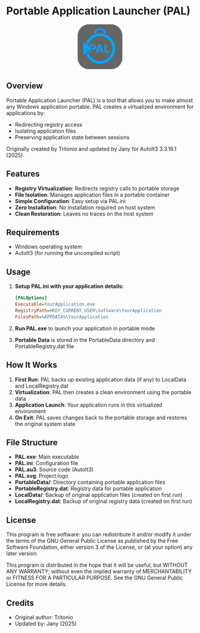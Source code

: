# Portable Application Launcher (PAL)

<p align="center">
  <img src="PAL.svg" alt="PAL Logo" width="120" height="120">
</p>

## Overview

Portable Application Launcher (PAL) is a tool that allows you to make almost any Windows application portable. PAL creates a virtualized environment for applications by:

- Redirecting registry access
- Isolating application files
- Preserving application state between sessions

Originally created by Tritonio and updated by Jany for AutoIt3 3.3.16.1 (2025).

## Features

- **Registry Virtualization**: Redirects registry calls to portable storage
- **File Isolation**: Manages application files in a portable container
- **Simple Configuration**: Easy setup via PAL.ini
- **Zero Installation**: No installation required on host system
- **Clean Restoration**: Leaves no traces on the host system

## Requirements

- Windows operating system
- AutoIt3 (for running the uncompiled script)

## Usage

1. **Setup PAL.ini with your application details:**
   ```ini
   [PALOptions]
   Executable=YourApplication.exe
   RegistryPath=HKEY_CURRENT_USER\Software\YourApplication
   FilesPath=%APPDATA%\YourApplication
   ```

2. **Run PAL.exe** to launch your application in portable mode

3. **Portable Data** is stored in the PortableData directory and PortableRegistry.dat file

## How It Works

1. **First Run**: PAL backs up existing application data (if any) to LocalData and LocalRegistry.dat
2. **Virtualization**: PAL then creates a clean environment using the portable data
3. **Application Launch**: Your application runs in this virtualized environment
4. **On Exit**: PAL saves changes back to the portable storage and restores the original system state

## File Structure

- **PAL.exe**: Main executable
- **PAL.ini**: Configuration file
- **PAL.au3**: Source code (AutoIt3)
- **PAL.svg**: Project logo
- **PortableData/**: Directory containing portable application files
- **PortableRegistry.dat**: Registry data for portable application
- **LocalData/**: Backup of original application files (created on first run)
- **LocalRegistry.dat**: Backup of original registry data (created on first run)

## License

This program is free software: you can redistribute it and/or modify it under the terms of the GNU General Public License as published by the Free Software Foundation, either version 3 of the License, or (at your option) any later version.

This program is distributed in the hope that it will be useful, but WITHOUT ANY WARRANTY; without even the implied warranty of MERCHANTABILITY or FITNESS FOR A PARTICULAR PURPOSE. See the GNU General Public License for more details.

## Credits

- Original author: Tritonio
- Updated by: Jany (2025) 
